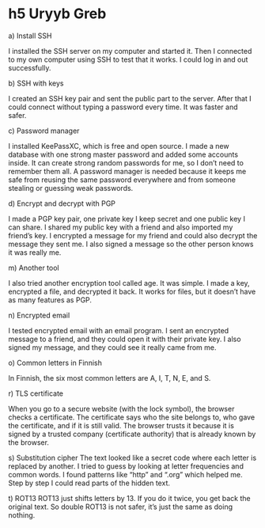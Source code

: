 # h5 Uryyb Greb

a) Install SSH

I installed the SSH server on my computer and started it. Then I connected to my own computer using SSH to test that it works. I could log in and out successfully.

b) SSH with keys

I created an SSH key pair and sent the public part to the server. After that I could connect without typing a password every time. It was faster and safer.

c) Password manager

I installed KeePassXC, which is free and open source. I made a new database with one strong master password and added some accounts inside. It can create strong random passwords for me, so I don’t need to remember them all. A password manager is needed because it keeps me safe from reusing the same password everywhere and from someone stealing or guessing weak passwords.

d) Encrypt and decrypt with PGP

I made a PGP key pair, one private key I keep secret and one public key I can share. I shared my public key with a friend and also imported my friend’s key. I encrypted a message for my friend and could also decrypt the message they sent me. I also signed a message so the other person knows it was really me.

m) Another tool

I also tried another encryption tool called age. It was simple. I made a key, encrypted a file, and decrypted it back. It works for files, but it doesn’t have as many features as PGP.

n) Encrypted email

I tested encrypted email with an email program. I sent an encrypted message to a friend, and they could open it with their private key. I also signed my message, and they could see it really came from me.

o) Common letters in Finnish

In Finnish, the six most common letters are A, I, T, N, E, and S.

r) TLS certificate

When you go to a secure website (with the lock symbol), the browser checks a certificate. The certificate says who the site belongs to, who gave the certificate, and if it is still valid. The browser trusts it because it is signed by a trusted company (certificate authority) that is already known by the browser.

s) Substitution cipher
The text looked like a secret code where each letter is replaced by another. I tried to guess by looking at letter frequencies and common words. I found patterns like “http” and “.org” which helped me. Step by step I could read parts of the hidden text.

t) ROT13
ROT13 just shifts letters by 13. If you do it twice, you get back the original text. So double ROT13 is not safer, it’s just the same as doing nothing.
